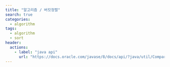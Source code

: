 ```yaml
---
title: "알고리즘 / 버킷정렬"
search: true
categories: 
  - algorithm
tags: 
  - algorithm
  - sort
header:  
  actions:
    - label: "java api"
      url: "https://docs.oracle.com/javase/8/docs/api/?java/util/Comparator.html"
---
```

<!--stackedit_data:
eyJoaXN0b3J5IjpbLTg2OTQ2MDk3OF19
-->